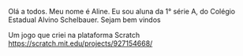 Olá a todos.
Meu nome é Aline.
Eu sou aluna da 1° série A, do Colégio Estadual Alvino Schelbauer.
Sejam bem vindos 

Um jogo que criei na plataforma Scratch
https://scratch.mit.edu/projects/927154668/
